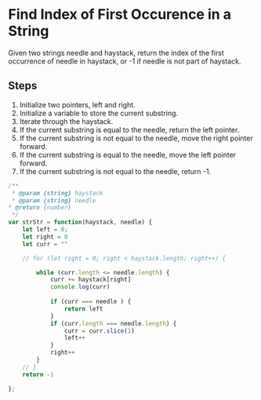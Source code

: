 
# Find Index of First Occurence in a String

Given two strings needle and haystack, return the index of the first occurrence of needle in haystack, or -1 if needle is not part of haystack.

## Steps

1. Initialize two pointers, left and right.
2. Initialize a variable to store the current substring.
3. Iterate through the haystack.
4. If the current substring is equal to the needle, return the left pointer.
5. If the current substring is not equal to the needle, move the right pointer forward.
6. If the current substring is equal to the needle, move the left pointer forward.
7. If the current substring is not equal to the needle, return -1.

```javascript
/**
 * @param {string} haystack
 * @param {string} needle
* @return {number}
 */
var strStr = function(haystack, needle) {
    let left = 0;
    let right = 0
    let curr = ""

    // for (let right = 0; right < haystack.length; right++) {

        while (curr.length <= needle.length) {
            curr += haystack[right]
            console.log(curr)
            
            if (curr === needle ) {
                return left
            }
            if (curr.length === needle.length) {
                curr = curr.slice(1)
                left++
            }
            right++
        }
    // }
    return -1

};
```

